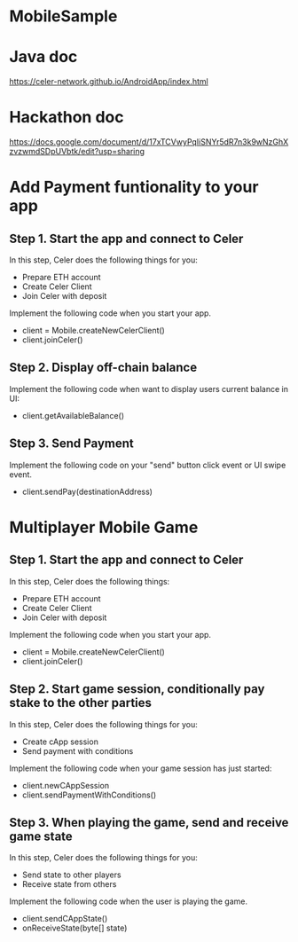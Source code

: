# MobileSample
# Java doc
https://celer-network.github.io/AndroidApp/index.html
# Hackathon doc
https://docs.google.com/document/d/17xTCVwyPqIiSNYr5dR7n3k9wNzGhXzvzwmdSDpUVbtk/edit?usp=sharing

# Add Payment funtionality to your app 

## Step 1. Start the app and connect to Celer
In this step, Celer does the following things for you: 
* Prepare ETH account
* Create Celer Client
* Join Celer with deposit

Implement the following code when you start your app.
* client = Mobile.createNewCelerClient()
* client.joinCeler()

## Step 2. Display off-chain balance
Implement the following code when want to display users current balance in UI:
* client.getAvailableBalance()

## Step 3. Send Payment
Implement the following code on your "send" button click event or UI swipe event.
* client.sendPay(destinationAddress)


# Multiplayer Mobile Game 

## Step 1. Start the app and connect to Celer
In this step, Celer does the following things: 
* Prepare ETH account
* Create Celer Client
* Join Celer with deposit

Implement the following code when you start your app.
* client = Mobile.createNewCelerClient()
* client.joinCeler()

## Step 2. Start game session, conditionally pay stake to the other parties
In this step, Celer does the following things for you: 
* Create cApp session
* Send payment with conditions

Implement the following code when your game session has just started:
* client.newCAppSession
* client.sendPaymentWithConditions()

## Step 3. When playing the game, send and receive game state
In this step, Celer does the following things for you: 
* Send state to other players
* Receive state from others

Implement the following code when the user is playing the game.
* client.sendCAppState()
* onReceiveState(byte[] state) 


